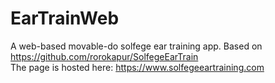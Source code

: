 # EarTrainWeb
 A web-based movable-do solfege ear training app. Based on https://github.com/rorokapur/SolfegeEarTrain<br/>
 The page is hosted here: https://www.solfegeeartraining.com<br/>
